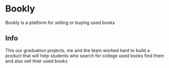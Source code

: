 # Bookly

Bookly is a platform for selling or buying used books

## Info

This our graduation projects, me and the team worked hard to build a product that will help
students who search for college used books find them and also sell thier used books

